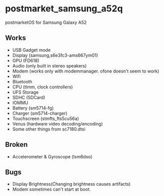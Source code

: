 # postmarket_samsung_a52q
postmarketOS for Samsung Galaxy A52

## Works
- USB Gadget mode
- Display (samsung,s6e3fc3-ams667ym01)
- GPU (FD618)
- Audio (only built in stereo speakers)
- Modem (works only with modemmanager. ofone doesn't seem to work)
- Wifi
- Bluetooth
- CPU (tlmm, clock controllers)
- UFS Storage
- SDHC (SDCard)
- IOMMU
- Battery (sm5714-fg)
- Charger (sm5714-charger)
- Touchscreen (stmfts_fts5cu56a)
- Venus (hardware video decoding/encoding)
- Some other things from sc7180.dtsi
## Broken
- Accelerometer & Gyroscope (lsm6dso)
## Bugs
- Display Brightness(Changing brightness causes artifacts)
- Modem sometimes can't start at boot.
